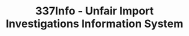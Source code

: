 ---
layout: default
bigquery: https://console.cloud.google.com/bigquery?p=patents-public-data&d=usitc_investigations&page=dataset&project=sheets-management-319211
citation: US International Trade Commission 337Info Unfair Import Investigations Information
  System
contributors: US International Trade Comission
cost: None
description: US International Trade Commission 337Info Unfair Import Investigations
  Information System contains data on investigations done under Section 337. Section
  337 declares the infringement of certain statutory intellectual property rights
  and other forms of unfair competition in import trade to be unlawful practices.
  Most Section 337 investigations involve allegations of patent or registered trademark
  infringement.
documentation: FAQ and tutorial available on the site
last_edit: 04/11/2022, 09:27:57
location: https://pubapps2.usitc.gov/337external/
maintained_by: US International Trade Comission
schema_fields:
- investigationType
- investigationTermDate
- endDateMarkmanHearing
- patentNumbers
- issueDateOtherNonFinal
- gcAttorney
- dateOfPublicationFrNotice
- title
- startDateMarkmanHearing
- finalIdOnViolationDue
- id
- ouiiParticipation
- teoProceedingInvolved
- trademarkNumbers
- finalIdOnViolationIssue
- investigationNo
- ouiiAttorney
- scheduledStartDateEvidHear
- internalRemand
- teoIdIssueDate
- cafcAppeals
- scheduledEndDateEvidHear
- currentActiveALJ
- copyrightNumbers
- dateComplaintFiled
- finalDetViolation
- markmanHearing
- actualEndDateEvidHear
- currentStatus
- teoIdDueDate
- publication_number
- invUnfairAct
- complainant
- docketNo
- respondent
- patentNumber
- lastUpdated
- dateCreated
- teoReliefGranted
- targetDate
- aljAssigned
- htsNumbers
- actualStartDateEvidHear
- finalDetNoViolation
shortname: unfair_import_investigations
tags:
- import
- legal
- trade
timeframe: 2008-2021 (prior to 2008 downloadable as a JSON file)
title: 337Info - Unfair Import Investigations Information System
uuid: 2721f5ec-e599-4890-9265-9706719fc71e
---